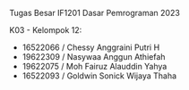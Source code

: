 Tugas Besar IF1201 Dasar Pemrograman 2023

K03 - Kelompok 12:
- 16522066 / Chessy Anggraini Putri H
- 19622309 / Nasywaa Anggun Athiefah
- 19622075 / Moh Fairuz Alauddin Yahya
- 16522093 / Goldwin Sonick Wijaya Thaha